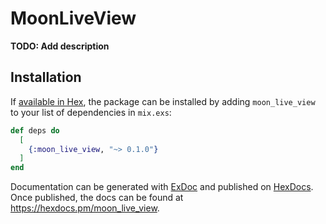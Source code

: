 # MoonLiveView

**TODO: Add description**

## Installation

If [available in Hex](https://hex.pm/docs/publish), the package can be installed
by adding `moon_live_view` to your list of dependencies in `mix.exs`:

```elixir
def deps do
  [
    {:moon_live_view, "~> 0.1.0"}
  ]
end
```

Documentation can be generated with [ExDoc](https://github.com/elixir-lang/ex_doc)
and published on [HexDocs](https://hexdocs.pm). Once published, the docs can
be found at <https://hexdocs.pm/moon_live_view>.

